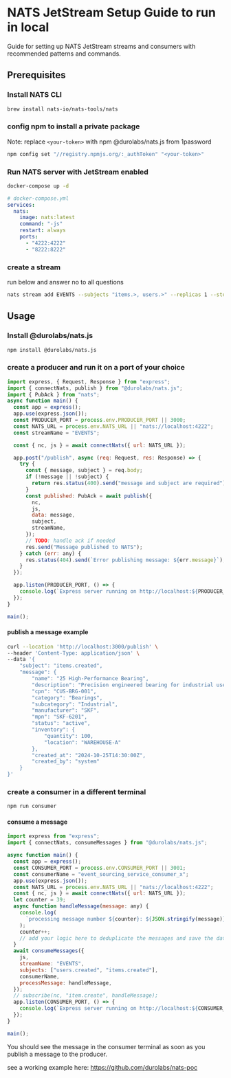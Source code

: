 # NATS JetStream Setup Guide to run in local

Guide for setting up NATS JetStream streams and consumers with recommended patterns and commands.

## Prerequisites

### Install NATS CLI

```bash
brew install nats-io/nats-tools/nats
```

### config npm to install a private package

Note: replace `<your-token>` with npm @durolabs/nats.js from 1password

```bash
npm config set "//registry.npmjs.org/:_authToken" "<your-token>"
```

### Run NATS server with JetStream enabled

```bash
docker-compose up -d
```

```yaml
# docker-compose.yml
services:
  nats:
    image: nats:latest
    command: "-js"
    restart: always
    ports:
      - "4222:4222"
      - "8222:8222"
```

### create a stream

run below and answer no to all questions

```bash
nats stream add EVENTS --subjects "items.>, users.>" --replicas 1 --storage file --retention limits --ack --discard old --dupe-window 2m --max-msgs=-1 --max-msgs-per-subject=-1 --max-bytes=-1 --max-age=0 --max-msg-size=-1 --max-consumers=-1
```

## Usage

### Install @durolabs/nats.js

```bash
npm install @durolabs/nats.js
```

### create a producer and run it on a port of your choice

```js
import express, { Request, Response } from "express";
import { connectNats, publish } from "@durolabs/nats.js";
import { PubAck } from "nats";
async function main() {
  const app = express();
  app.use(express.json());
  const PRODUCER_PORT = process.env.PRODUCER_PORT || 3000;
  const NATS_URL = process.env.NATS_URL || "nats://localhost:4222";
  const streamName = "EVENTS";

  const { nc, js } = await connectNats({ url: NATS_URL });

  app.post("/publish", async (req: Request, res: Response) => {
    try {
      const { message, subject } = req.body;
      if (!message || !subject) {
        return res.status(400).send("message and subject are required");
      }
      const published: PubAck = await publish({
        nc,
        js,
        data: message,
        subject,
        streamName,
      });
      // TODO: handle ack if needed
      res.send("Message published to NATS");
    } catch (err: any) {
      res.status(404).send(`Error publishing message: ${err.message}`);
    }
  });

  app.listen(PRODUCER_PORT, () => {
    console.log(`Express server running on http://localhost:${PRODUCER_PORT}`);
  });
}

main();
```

#### publish a message example

```bash
curl --location 'http://localhost:3000/publish' \
--header 'Content-Type: application/json' \
--data '{
    "subject": "items.created",
    "message": {
        "name": "25 High-Performance Bearing",
        "description": "Precision engineered bearing for industrial use",
        "cpn": "CUS-BRG-001",
        "category": "Bearings",
        "subcategory": "Industrial",
        "manufacturer": "SKF",
        "mpn": "SKF-6201",
        "status": "active",
        "inventory": {
            "quantity": 100,
            "location": "WAREHOUSE-A"
        },
        "created_at": "2024-10-25T14:30:00Z",
        "created_by": "system"
    }
}'
```

### create a consumer in a different terminal

```bash
npm run consumer
```

#### consume a message

```js
import express from "express";
import { connectNats, consumeMessages } from "@durolabs/nats.js";

async function main() {
  const app = express();
  const CONSUMER_PORT = process.env.CONSUMER_PORT || 3001;
  const consumerName = "event_sourcing_service_consumer_x";
  app.use(express.json());
  const NATS_URL = process.env.NATS_URL || "nats://localhost:4222";
  const { nc, js } = await connectNats({ url: NATS_URL });
  let counter = 39;
  async function handleMessage(message: any) {
    console.log(
      `processing message number ${counter}: ${JSON.stringify(message)}\n\n`
    );
    counter++;
    // add your logic here to deduplicate the messages and save the data or perform any other action such as sending a notification
  }
  await consumeMessages({
    js,
    streamName: "EVENTS",
    subjects: ["users.created", "items.created"],
    consumerName,
    processMessage: handleMessage,
  });
  // subscribe(nc, "item.create", handleMessage);
  app.listen(CONSUMER_PORT, () => {
    console.log(`Express server running on http://localhost:${CONSUMER_PORT}`);
  });
}

main();
```

You should see the message in the consumer terminal as soon as you publish a message to the producer.

see a working example here: https://github.com/durolabs/nats-poc

